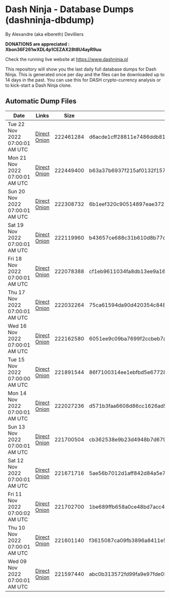 # Dash Ninja - Database Dumps (dashninja-dbdump)
By Alexandre (aka elbereth) Devilliers

**DONATIONS are appreciated : Xbon36F261wXDL4p1CEZAX28t8U4ayR9uu**

Check the running live website at https://www.dashninja.pl

This repository will show you the last daily full database dumps for Dash Ninja. This is generated once per day and the files can be downloaded up to 14 days in the past.
You can use this for DASH crypto-currency analysis or to kick-start a Dash Ninja clone.


## Automatic Dump Files
| Date | Links | Size | SHA256 |
|--|--|--|--|
| Tue 22 Nov 2022 07:00:01 AM UTC | [Direct](https://oshi.at/pLeK) [Onion](http://5ety7tpkim5me6eszuwcje7bmy25pbtrjtue7zkqqgziljwqy3rrikqd.onion/pLeK) | 222461284 | d6acde1cff28811e7486ddb81a44c35cae29a4bf8346c8af4e02b4a07d2c1649 | 
| Mon 21 Nov 2022 07:00:01 AM UTC | [Direct](https://oshi.at/XpEf) [Onion](http://5ety7tpkim5me6eszuwcje7bmy25pbtrjtue7zkqqgziljwqy3rrikqd.onion/XpEf) | 222449400 | b63a37b6937f215af0132f1570b899a71d96d7d5e2bf2a31634bd063292c643e | 
| Sun 20 Nov 2022 07:00:01 AM UTC | [Direct](https://oshi.at/HSJw) [Onion](http://5ety7tpkim5me6eszuwcje7bmy25pbtrjtue7zkqqgziljwqy3rrikqd.onion/HSJw) | 222308732 | 6b1eef320c90514897eae37299528104af67bbb710f34417ef6bdb6b2381657d | 
| Sat 19 Nov 2022 07:00:01 AM UTC | [Direct](https://oshi.at/Qady) [Onion](http://5ety7tpkim5me6eszuwcje7bmy25pbtrjtue7zkqqgziljwqy3rrikqd.onion/Qady) | 222119960 | b43657ce688c31b610d8b77d4a0b4fe803b988b9f70520f7402ca97a79f45e26 | 
| Fri 18 Nov 2022 07:00:01 AM UTC | [Direct](https://oshi.at/fzeV) [Onion](http://5ety7tpkim5me6eszuwcje7bmy25pbtrjtue7zkqqgziljwqy3rrikqd.onion/fzeV) | 222078388 | cf1eb9611034fa8db13ee9a1606f5b92607b95699bc5d314ac7b81fb620fa3ca | 
| Thu 17 Nov 2022 07:00:01 AM UTC | [Direct](https://oshi.at/ZjUm) [Onion](http://5ety7tpkim5me6eszuwcje7bmy25pbtrjtue7zkqqgziljwqy3rrikqd.onion/ZjUm) | 222032264 | 75ca61594da90d420354c848daabebd30cbd10c81e7d4e8cfa64441f52d23a5f | 
| Wed 16 Nov 2022 07:00:01 AM UTC | [Direct](https://oshi.at/tTyv) [Onion](http://5ety7tpkim5me6eszuwcje7bmy25pbtrjtue7zkqqgziljwqy3rrikqd.onion/tTyv) | 222162580 | 6051ee9c09ba7699f2ccbeb7a2da9c62cdbfbb1e0a3fe68a9e777a2bd5907ed0 | 
| Tue 15 Nov 2022 07:00:00 AM UTC | [Direct](https://oshi.at/zJWW) [Onion](http://5ety7tpkim5me6eszuwcje7bmy25pbtrjtue7zkqqgziljwqy3rrikqd.onion/zJWW) | 221891544 | 86f7100314ee1ebfbd5e6772868a597066559a6a548013ee697cf0e7b66456e1 | 
| Mon 14 Nov 2022 07:00:01 AM UTC | [Direct](https://oshi.at/ShEd) [Onion](http://5ety7tpkim5me6eszuwcje7bmy25pbtrjtue7zkqqgziljwqy3rrikqd.onion/ShEd) | 222027236 | d571b3faa6608d86cc1626ad5c70e4f8918f5a08fe11b4840db1f29149363b2e | 
| Sun 13 Nov 2022 07:00:01 AM UTC | [Direct](https://oshi.at/zMvy) [Onion](http://5ety7tpkim5me6eszuwcje7bmy25pbtrjtue7zkqqgziljwqy3rrikqd.onion/zMvy) | 221700504 | cb362538e9b23d4948b7d67915effb35a38adb7324d8da6d87a9381b03afd3fd | 
| Sat 12 Nov 2022 07:00:01 AM UTC | [Direct](https://oshi.at/pFLi) [Onion](http://5ety7tpkim5me6eszuwcje7bmy25pbtrjtue7zkqqgziljwqy3rrikqd.onion/pFLi) | 221671716 | 5ae56b7012d1aff842d84a5e7c8f92f3dcb416cdcb0ade48b362a866e159425d | 
| Fri 11 Nov 2022 07:00:02 AM UTC | [Direct](https://oshi.at/ZAix) [Onion](http://5ety7tpkim5me6eszuwcje7bmy25pbtrjtue7zkqqgziljwqy3rrikqd.onion/ZAix) | 221702700 | 1be689ffb658a0ce48bd7acc43ede34e8ee9b4622db0ae891f4a20e4831c4c2d | 
| Thu 10 Nov 2022 07:00:01 AM UTC | [Direct](https://oshi.at/vYEo) [Onion](http://5ety7tpkim5me6eszuwcje7bmy25pbtrjtue7zkqqgziljwqy3rrikqd.onion/vYEo) | 221601140 | f3615087ca09fb3896a8411e5fe8e862e433d0ccb4b7ba3db6f3a8e4da3de0b1 | 
| Wed 09 Nov 2022 07:00:01 AM UTC | [Direct](https://oshi.at/gVKQ) [Onion](http://5ety7tpkim5me6eszuwcje7bmy25pbtrjtue7zkqqgziljwqy3rrikqd.onion/gVKQ) | 221597440 | abc0b313572fd99fa9e97fde0539b24921c47f0cc5ec44b82090332f55f5fba5 | 
